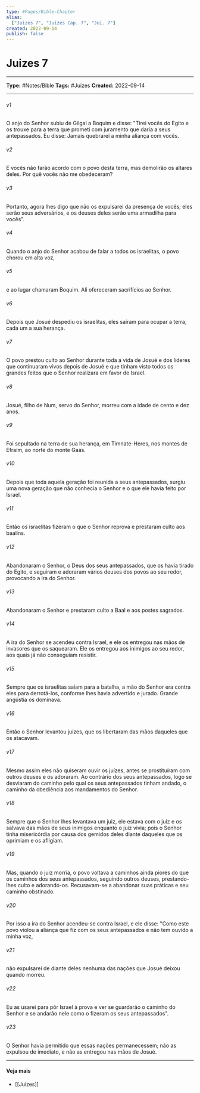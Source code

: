 ```yaml
---
type: #Pages/Bible-Chapter
alias:
  ["Juizes 7", "Juizes Cap. 7", "Jui. 7"]
created: 2022-09-14
publish: false
---
```


# Juizes 7

---

**Type:** #Notes/Bible
**Tags:** #Juizes
**Created:** 2022-09-14

---

###### v1
O anjo do Senhor subiu de Gilgal a Boquim e disse: "Tirei vocês do Egito e os trouxe para a terra que prometi com juramento que daria a seus antepassados. Eu disse: Jamais quebrarei a minha aliança com vocês.
###### v2
E vocês não farão acordo com o povo desta terra, mas demolirão os altares deles. Por quê vocês não me obedeceram?
###### v3
Portanto, agora lhes digo que não os expulsarei da presença de vocês; eles serão seus adversários, e os deuses deles serão uma armadilha para vocês".
###### v4
Quando o anjo do Senhor acabou de falar a todos os israelitas, o povo chorou em alta voz,
###### v5
e ao lugar chamaram Boquim. Ali ofereceram sacrifícios ao Senhor.
###### v6
Depois que Josué despediu os israelitas, eles saíram para ocupar a terra, cada um a sua herança.
###### v7
O povo prestou culto ao Senhor durante toda a vida de Josué e dos líderes que continuaram vivos depois de Josué e que tinham visto todos os grandes feitos que o Senhor realizara em favor de Israel.
###### v8
Josué, filho de Num, servo do Senhor, morreu com a idade de cento e dez anos.
###### v9
Foi sepultado na terra de sua herança, em Timnate-Heres, nos montes de Efraim, ao norte do monte Gaás.
###### v10
Depois que toda aquela geração foi reunida a seus antepassados, surgiu uma nova geração que não conhecia o Senhor e o que ele havia feito por Israel.
###### v11
Então os israelitas fizeram o que o Senhor reprova e prestaram culto aos baalins.
###### v12
Abandonaram o Senhor, o Deus dos seus antepassados, que os havia tirado do Egito, e seguiram e adoraram vários deuses dos povos ao seu redor, provocando a ira do Senhor.
###### v13
Abandonaram o Senhor e prestaram culto a Baal e aos postes sagrados.
###### v14
A ira do Senhor se acendeu contra Israel, e ele os entregou nas mãos de invasores que os saquearam. Ele os entregou aos inimigos ao seu redor, aos quais já não conseguiam resistir.
###### v15
Sempre que os israelitas saíam para a batalha, a mão do Senhor era contra eles para derrotá-los, conforme lhes havia advertido e jurado. Grande angústia os dominava.
###### v16
Então o Senhor levantou juízes, que os libertaram das mãos daqueles que os atacavam.
###### v17
Mesmo assim eles não quiseram ouvir os juízes, antes se prostituíram com outros deuses e os adoraram. Ao contrário dos seus antepassados, logo se desviaram do caminho pelo qual os seus antepassados tinham andado, o caminho da obediência aos mandamentos do Senhor.
###### v18
Sempre que o Senhor lhes levantava um juiz, ele estava com o juiz e os salvava das mãos de seus inimigos enquanto o juiz vivia; pois o Senhor tinha misericórdia por causa dos gemidos deles diante daqueles que os oprimiam e os afligiam.
###### v19
Mas, quando o juiz morria, o povo voltava a caminhos ainda piores do que os caminhos dos seus antepassados, seguindo outros deuses, prestando-lhes culto e adorando-os. Recusavam-se a abandonar suas práticas e seu caminho obstinado.
###### v20
Por isso a ira do Senhor acendeu-se contra Israel, e ele disse: "Como este povo violou a aliança que fiz com os seus antepassados e não tem ouvido a minha voz,
###### v21
não expulsarei de diante deles nenhuma das nações que Josué deixou quando morreu.
###### v22
Eu as usarei para pôr Israel à prova e ver se guardarão o caminho do Senhor e se andarão nele como o fizeram os seus antepassados".
###### v23
O Senhor havia permitido que essas nações permanecessem; não as expulsou de imediato, e não as entregou nas mãos de Josué.


---

#### Veja mais

- [[Juizes]]
